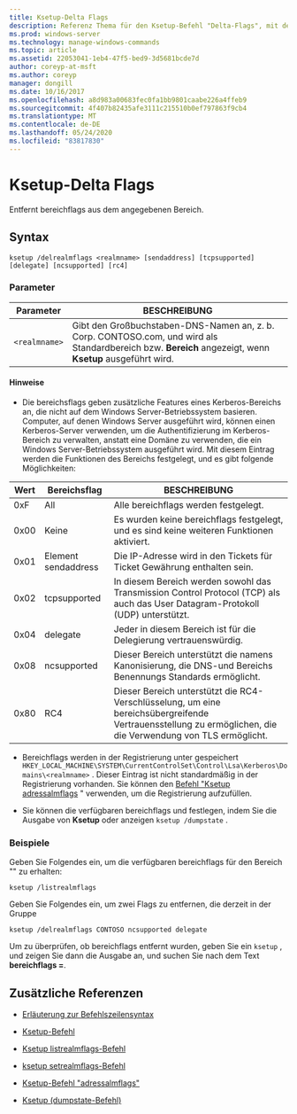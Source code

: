 ```yaml
---
title: Ksetup-Delta Flags
description: Referenz Thema für den Ksetup-Befehl "Delta-Flags", mit dem bereichsflags aus dem angegebenen Bereich entfernt werden.
ms.prod: windows-server
ms.technology: manage-windows-commands
ms.topic: article
ms.assetid: 22053041-1eb4-47f5-bed9-3d5681bcde7d
author: coreyp-at-msft
ms.author: coreyp
manager: dongill
ms.date: 10/16/2017
ms.openlocfilehash: a8d983a00683fec0fa1bb9801caabe226a4ffeb9
ms.sourcegitcommit: 4f407b82435afe3111c215510b0ef797863f9cb4
ms.translationtype: MT
ms.contentlocale: de-DE
ms.lasthandoff: 05/24/2020
ms.locfileid: "83817830"
---
```

# <a name="ksetup-delrealmflags"></a>Ksetup-Delta Flags

Entfernt bereichflags aus dem angegebenen Bereich.

## <a name="syntax"></a>Syntax

```
ksetup /delrealmflags <realmname> [sendaddress] [tcpsupported] [delegate] [ncsupported] [rc4]
```

### <a name="parameters"></a>Parameter

| Parameter | BESCHREIBUNG |
| --------- | ----------- |
| `<realmname>` | Gibt den Großbuchstaben-DNS-Namen an, z. b. Corp. CONTOSO.com, und wird als Standardbereich bzw. **Bereich** angezeigt, wenn **Ksetup** ausgeführt wird. |

#### <a name="remarks"></a>Hinweise

- Die bereichsflags geben zusätzliche Features eines Kerberos-Bereichs an, die nicht auf dem Windows Server-Betriebssystem basieren. Computer, auf denen Windows Server ausgeführt wird, können einen Kerberos-Server verwenden, um die Authentifizierung im Kerberos-Bereich zu verwalten, anstatt eine Domäne zu verwenden, die ein Windows Server-Betriebssystem ausgeführt wird. Mit diesem Eintrag werden die Funktionen des Bereichs festgelegt, und es gibt folgende Möglichkeiten:

| Wert | Bereichsflag | BESCHREIBUNG |
| ----- | ---------- | ----------- |
| 0xF | All | Alle bereichflags werden festgelegt. |
| 0x00 | Keine | Es wurden keine bereichflags festgelegt, und es sind keine weiteren Funktionen aktiviert. |
| 0x01 | Element sendaddress | Die IP-Adresse wird in den Tickets für Ticket Gewährung enthalten sein. |
| 0x02 | tcpsupported | In diesem Bereich werden sowohl das Transmission Control Protocol (TCP) als auch das User Datagram-Protokoll (UDP) unterstützt. |
| 0x04 | delegate | Jeder in diesem Bereich ist für die Delegierung vertrauenswürdig. |
| 0x08 | ncsupported | Dieser Bereich unterstützt die namens Kanonisierung, die DNS-und Bereichs Benennungs Standards ermöglicht. |
| 0x80 | RC4 | Dieser Bereich unterstützt die RC4-Verschlüsselung, um eine bereichsübergreifende Vertrauensstellung zu ermöglichen, die die Verwendung von TLS ermöglicht. |

- Bereichflags werden in der Registrierung unter gespeichert `HKEY_LOCAL_MACHINE\SYSTEM\CurrentControlSet\Control\Lsa\Kerberos\Domains\<realmname>` . Dieser Eintrag ist nicht standardmäßig in der Registrierung vorhanden. Sie können den [Befehl "Ksetup adressalmflags](ksetup-addrealmflags.md) " verwenden, um die Registrierung aufzufüllen.

- Sie können die verfügbaren bereichflags und festlegen, indem Sie die Ausgabe von **Ksetup** oder anzeigen `ksetup /dumpstate` .

### <a name="examples"></a>Beispiele

Geben Sie Folgendes ein, um die verfügbaren bereichflags für den Bereich "" zu erhalten:

```
ksetup /listrealmflags
```

Geben Sie Folgendes ein, um zwei Flags zu entfernen, die derzeit in der Gruppe

```
ksetup /delrealmflags CONTOSO ncsupported delegate
```

Um zu überprüfen, ob bereichflags entfernt wurden, geben Sie ein `ksetup` , und zeigen Sie dann die Ausgabe an, und suchen Sie nach dem Text **bereichflags =**.

## <a name="additional-references"></a>Zusätzliche Referenzen

- [Erläuterung zur Befehlszeilensyntax](command-line-syntax-key.md)

- [Ksetup-Befehl](ksetup.md)

- [Ksetup listrealmflags-Befehl](ksetup-listrealmflags.md)

- [ksetup setrealmflags-Befehl](ksetup-setrealmflags.md)

- [Ksetup-Befehl "adressalmflags"](ksetup-addrealmflags.md)

- [Ksetup (dumpstate-Befehl)](ksetup-dumpstate.md)
